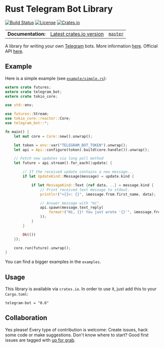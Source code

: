 Rust Telegram Bot Library
=========================
[![Build Status](https://img.shields.io/travis/telegram-rs/telegram-bot/master.svg)](https://travis-ci.org/telegram-rs/telegram-bot)
[![License](https://img.shields.io/github/license/telegram-rs/telegram-bot.svg)]()
[![Crates.io](https://img.shields.io/crates/v/telegram-bot.svg)](https://crates.io/crates/telegram-bot)

<table>
  <tbody>
    <tr>
      <td><b>Documentation:</b></td>
      <td><a href="https://docs.rs/telegram-bot/">Latest crates.io version</a></td>
      <td><a href="https://telegram-rs.github.io/telegram-bot/telegram_bot/"><code>master</code></a></td>
    </tr>
  </tbody>
</table>

A library for writing your own [Telegram](https://telegram.org/) bots. More information [here](https://core.telegram.org/bots). Official API [here](https://core.telegram.org/bots/api).

## Example
Here is a simple example (see [`example/simple.rs`](https://github.com/telegram-rs/telegram-bot/blob/master/lib/examples/simple.rs)):

``` rust
extern crate futures;
extern crate telegram_bot;
extern crate tokio_core;

use std::env;

use futures::Stream;
use tokio_core::reactor::Core;
use telegram_bot::*;

fn main() {
    let mut core = Core::new().unwrap();

    let token = env::var("TELEGRAM_BOT_TOKEN").unwrap();
    let api = Api::configure(token).build(core.handle()).unwrap();

    // Fetch new updates via long poll method
    let future = api.stream().for_each(|update| {

        // If the received update contains a new message...
        if let UpdateKind::Message(message) = update.kind {

            if let MessageKind::Text {ref data, ..} = message.kind {
                // Print received text message to stdout.
                println!("<{}>: {}", &message.from.first_name, data);

                // Answer message with "Hi".
                api.spawn(message.text_reply(
                    format!("Hi, {}! You just wrote '{}'", &message.from.first_name, data)
                ));
            }
        }

        Ok(())
    });

    core.run(future).unwrap();
}
```
You can find a bigger examples in the `examples`.

## Usage
This library is available via `crates.io`. In order to use it, just add this to your `Cargo.toml`:

```
telegram-bot = "0.6"
```

## Collaboration
Yes please! Every type of contribution is welcome: Create issues, hack some code or make suggestions. Don't know where to start? Good first issues are tagged with [up for grab](https://github.com/telegram-rs/telegram-bot/issues?q=is%3Aissue+is%3Aopen+label%3A%22up+for+grab%22).
